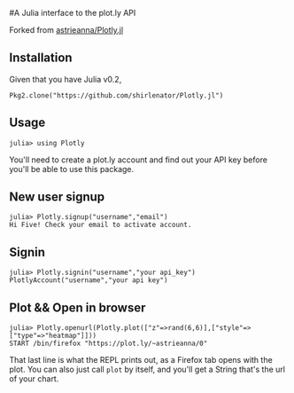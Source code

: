 #A Julia interface to the plot.ly API

Forked from [astrieanna/Plotly.jl](https://github.com/astrieanna/Plotly.jl)

## Installation

Given that you have Julia v0.2,

    Pkg2.clone("https://github.com/shirlenator/Plotly.jl")

## Usage

    julia> using Plotly

You'll need to create a plot.ly account and find out your API key before you'll be able to use this package.
## New user signup
    julia> Plotly.signup("username","email")
    Hi Five! Check your email to activate account.
    
## Signin 
    julia> Plotly.signin("username","your api_key")
    PlotlyAccount("username","your api key")

## Plot && Open in browser
    julia> Plotly.openurl(Plotly.plot(["z"=>rand(6,6)],["style"=>["type"=>"heatmap"]]))
    START /bin/firefox "https://plot.ly/~astrieanna/0"

That last line is what the REPL prints out,
as a Firefox tab opens with the plot.
You can also just call `plot` by itself, and you'll get a String that's the url of your chart.


